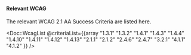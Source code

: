 #### Relevant WCAG

The relevant WCAG 2.1 AA Success Criteria are listed here.

<Doc::WcagList @criteriaList={{array "1.3.1" "1.3.2" "1.4.1" "1.4.3" "1.4.4" "1.4.10" "1.4.11" "1.4.12" "1.4.13" "2.1.1" "2.1.2" "2.4.6" "2.4.7" "3.2.1" "4.1.1" "4.1.2" }} />
